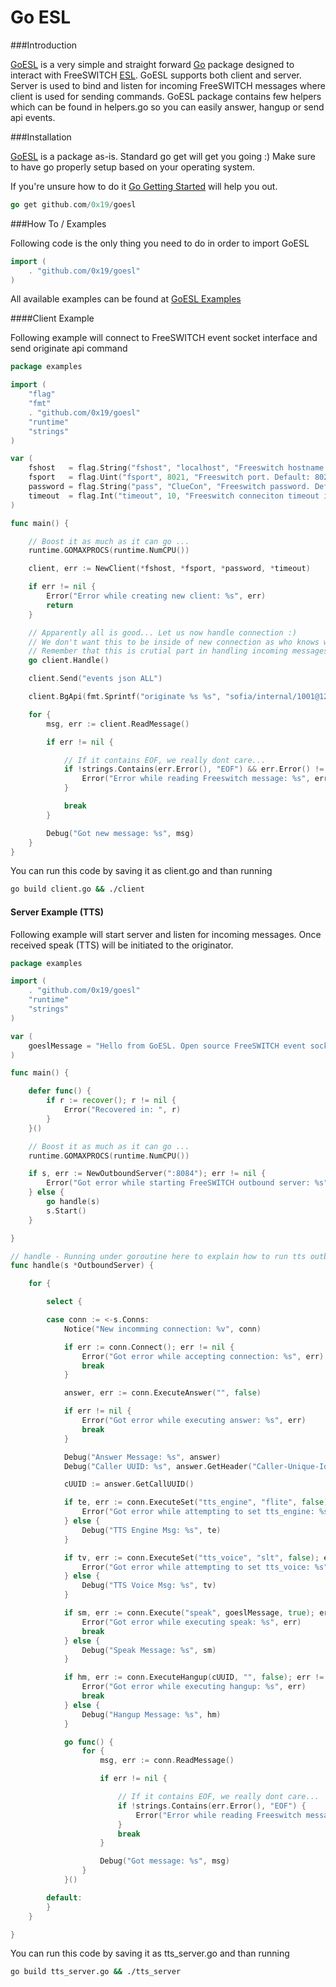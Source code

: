 Go ESL
====

###Introduction

[GoESL](https://github.com/0x19/goesl) is a very simple and straight forward [Go](http://golang.org/) package designed to interact with FreeSWITCH [ESL](https://freeswitch.org/confluence/display/FREESWITCH/Event+Socket+Library). GoESL supports both client and server. Server is used to bind and listen for incoming FreeSWITCH messages where client is used for sending commands. GoESL package contains few helpers which can be found in helpers.go so you can easily answer, hangup or send api events.


###Installation

[GoESL](https://github.com/0x19/goesl) is a package as-is. Standard go get will get you going :) Make sure to have go properly setup based on your operating system.

If you're unsure how to do it [Go Getting Started](http://golang.org/doc/install) will help you out.

```go
go get github.com/0x19/goesl
```


###How To / Examples

Following code is the only thing you need to do in order to import GoESL 

```go
import (
	. "github.com/0x19/goesl"
)
```

All available examples can be found at [GoESL Examples](https://github.com/0x19/goesl/tree/master/examples)


####Client Example

Following example will connect to FreeSWITCH event socket interface and send originate api command

```go
package examples

import (
	"flag"
	"fmt"
	. "github.com/0x19/goesl"
	"runtime"
	"strings"
)

var (
	fshost   = flag.String("fshost", "localhost", "Freeswitch hostname. Default: localhost")
	fsport   = flag.Uint("fsport", 8021, "Freeswitch port. Default: 8021")
	password = flag.String("pass", "ClueCon", "Freeswitch password. Default: ClueCon")
	timeout  = flag.Int("timeout", 10, "Freeswitch conneciton timeout in seconds. Default: 10")
)

func main() {

	// Boost it as much as it can go ...
	runtime.GOMAXPROCS(runtime.NumCPU())

	client, err := NewClient(*fshost, *fsport, *password, *timeout)

	if err != nil {
		Error("Error while creating new client: %s", err)
		return
	}

	// Apparently all is good... Let us now handle connection :)
	// We don't want this to be inside of new connection as who knows where it my lead us.
	// Remember that this is crutial part in handling incoming messages. This is a must!
	go client.Handle()

	client.Send("events json ALL")

	client.BgApi(fmt.Sprintf("originate %s %s", "sofia/internal/1001@127.0.0.1", "&socket(192.168.1.2:8084 async full)"))

	for {
		msg, err := client.ReadMessage()

		if err != nil {

			// If it contains EOF, we really dont care...
			if !strings.Contains(err.Error(), "EOF") && err.Error() != "unexpected end of JSON input" {
				Error("Error while reading Freeswitch message: %s", err)
			}

			break
		}

		Debug("Got new message: %s", msg)
	}
}

```

You can run this code by saving it as client.go and than running

```bash
go build client.go && ./client
```

#### Server Example (TTS)

Following example will start server and listen for incoming messages. Once received speak (TTS) will be initiated to the originator.

```go
package examples

import (
	. "github.com/0x19/goesl"
	"runtime"
	"strings"
)

var (
	goeslMessage = "Hello from GoESL. Open source FreeSWITCH event socket wrapper written in Go!"
)

func main() {

	defer func() {
		if r := recover(); r != nil {
			Error("Recovered in: ", r)
		}
	}()

	// Boost it as much as it can go ...
	runtime.GOMAXPROCS(runtime.NumCPU())

	if s, err := NewOutboundServer(":8084"); err != nil {
		Error("Got error while starting FreeSWITCH outbound server: %s", err)
	} else {
		go handle(s)
		s.Start()
	}

}

// handle - Running under goroutine here to explain how to run tts outbound server
func handle(s *OutboundServer) {

	for {

		select {

		case conn := <-s.Conns:
			Notice("New incomming connection: %v", conn)

			if err := conn.Connect(); err != nil {
				Error("Got error while accepting connection: %s", err)
				break
			}

			answer, err := conn.ExecuteAnswer("", false)

			if err != nil {
				Error("Got error while executing answer: %s", err)
				break
			}

			Debug("Answer Message: %s", answer)
			Debug("Caller UUID: %s", answer.GetHeader("Caller-Unique-Id"))

			cUUID := answer.GetCallUUID()

			if te, err := conn.ExecuteSet("tts_engine", "flite", false); err != nil {
				Error("Got error while attempting to set tts_engine: %s", err)
			} else {
				Debug("TTS Engine Msg: %s", te)
			}

			if tv, err := conn.ExecuteSet("tts_voice", "slt", false); err != nil {
				Error("Got error while attempting to set tts_voice: %s", err)
			} else {
				Debug("TTS Voice Msg: %s", tv)
			}

			if sm, err := conn.Execute("speak", goeslMessage, true); err != nil {
				Error("Got error while executing speak: %s", err)
				break
			} else {
				Debug("Speak Message: %s", sm)
			}

			if hm, err := conn.ExecuteHangup(cUUID, "", false); err != nil {
				Error("Got error while executing hangup: %s", err)
				break
			} else {
				Debug("Hangup Message: %s", hm)
			}

			go func() {
				for {
					msg, err := conn.ReadMessage()

					if err != nil {

						// If it contains EOF, we really dont care...
						if !strings.Contains(err.Error(), "EOF") {
							Error("Error while reading Freeswitch message: %s", err)
						}
						break
					}

					Debug("Got message: %s", msg)
				}
			}()

		default:
		}
	}

}
```

You can run this code by saving it as tts_server.go and than running

```bash
go build tts_server.go && ./tts_server
```











